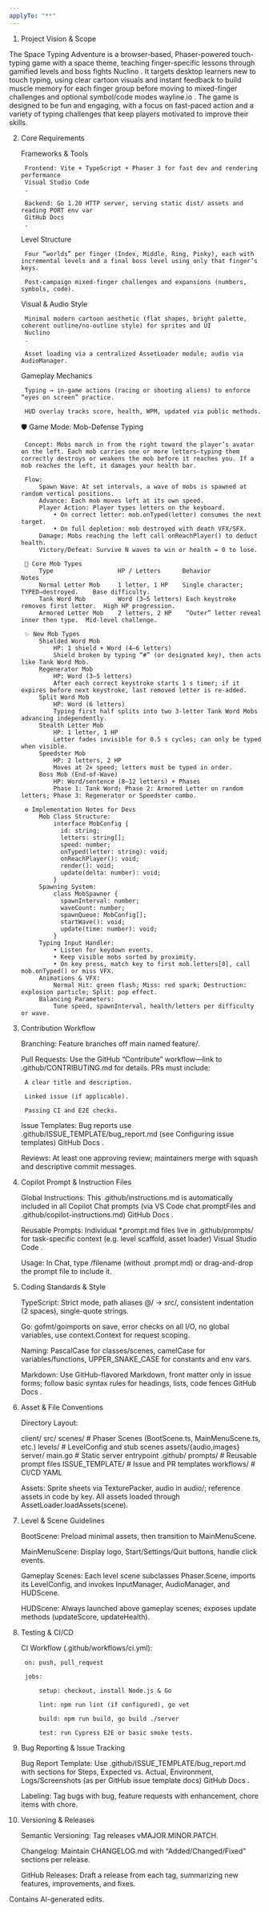 ```yaml
---
applyTo: "**"
---
```


1. Project Vision & Scope

The Space Typing Adventure is a browser-based, Phaser-powered touch-typing game with a space theme, teaching finger-specific lessons through gamified levels and boss fights
Nuclino
.
It targets desktop learners new to touch typing, using clear cartoon visuals and instant feedback to build muscle memory for each finger group before moving to mixed-finger challenges and optional symbol/code modes
wayline.io
.
The game is designed to be fun and engaging, with a focus on fast-paced action and a variety of typing challenges that keep players motivated to improve their skills.

2. Core Requirements

    Frameworks & Tools

        Frontend: Vite + TypeScript + Phaser 3 for fast dev and rendering performance
        Visual Studio Code
        .

        Backend: Go 1.20 HTTP server, serving static dist/ assets and reading PORT env var
        GitHub Docs
        .

    Level Structure

        Four “worlds” per finger (Index, Middle, Ring, Pinky), each with incremental levels and a final boss level using only that finger’s keys.

        Post-campaign mixed-finger challenges and expansions (numbers, symbols, code).

    Visual & Audio Style

        Minimal modern cartoon aesthetic (flat shapes, bright palette, coherent outline/no-outline style) for sprites and UI
        Nuclino
        .

        Asset loading via a centralized AssetLoader module; audio via AudioManager.

    Gameplay Mechanics

        Typing → in-game actions (racing or shooting aliens) to enforce “eyes on screen” practice.

        HUD overlay tracks score, health, WPM, updated via public methods.

    🛡️ Game Mode: Mob-Defense Typing

        Concept: Mobs march in from the right toward the player’s avatar on the left. Each mob carries one or more letters—typing them correctly destroys or weakens the mob before it reaches you. If a mob reaches the left, it damages your health bar.

        Flow:
            Spawn Wave: At set intervals, a wave of mobs is spawned at random vertical positions.
            Advance: Each mob moves left at its own speed.
            Player Action: Player types letters on the keyboard.
                • On correct letter: mob.onTyped(letter) consumes the next target.
                • On full depletion: mob destroyed with death VFX/SFX.
            Damage: Mobs reaching the left call onReachPlayer() to deduct health.
            Victory/Defeat: Survive N waves to win or health = 0 to lose.

        👾 Core Mob Types
            Type                  HP / Letters      Behavior                              Notes
            Normal Letter Mob     1 letter, 1 HP    Single character; TYPED⇒destroyed.    Base difficulty.
            Tank Word Mob         Word (3–5 letters) Each keystroke removes first letter.  High HP progression.
            Armored Letter Mob    2 letters, 2 HP    “Outer” letter reveal inner then type.  Mid-level challenge.

        ✨ New Mob Types
            Shielded Word Mob
                HP: 1 shield + Word (4–6 letters)
                Shield broken by typing “#” (or designated key), then acts like Tank Word Mob.
            Regenerator Mob
                HP: Word (3–5 letters)
                After each correct keystroke starts 1 s timer; if it expires before next keystroke, last removed letter is re-added.
            Split Word Mob
                HP: Word (6 letters)
                Typing first half splits into two 3-letter Tank Word Mobs advancing independently.
            Stealth Letter Mob
                HP: 1 letter, 1 HP
                Letter fades invisible for 0.5 s cycles; can only be typed when visible.
            Speedster Mob
                HP: 2 letters, 2 HP
                Moves at 2× speed; letters must be typed in order.
            Boss Mob (End-of-Wave)
                HP: Word/sentence (8–12 letters) + Phases
                Phase 1: Tank Word; Phase 2: Armored Letter on random letters; Phase 3: Regenerator or Speedster combo.

        ⚙️ Implementation Notes for Devs
            Mob Class Structure:
                interface MobConfig {
                  id: string;
                  letters: string[];          
                  speed: number;              
                  onTyped(letter: string): void;
                  onReachPlayer(): void;
                  render(): void;
                  update(delta: number): void;
                }
            Spawning System:
                class MobSpawner {
                  spawnInterval: number;
                  waveCount: number;
                  spawnQueue: MobConfig[];
                  startWave(): void;
                  update(time: number): void;
                }
            Typing Input Handler:
                • Listen for keydown events.
                • Keep visible mobs sorted by proximity.
                • On key press, match key to first mob.letters[0], call mob.onTyped() or miss VFX.
            Animations & VFX:
                Normal Hit: green flash; Miss: red spark; Destruction: explosion particle; Split: pop effect.
            Balancing Parameters:
                Tune speed, spawnInterval, health/letters per difficulty or wave.

3. Contribution Workflow

    Branching: Feature branches off main named feature/<short-description>.

    Pull Requests: Use the GitHub “Contribute” workflow—link to .github/CONTRIBUTING.md for details. PRs must include:

        A clear title and description.

        Linked issue (if applicable).

        Passing CI and E2E checks.

    Issue Templates: Bug reports use .github/ISSUE_TEMPLATE/bug_report.md (see Configuring issue templates)
    GitHub Docs
    .

    Reviews: At least one approving review; maintainers merge with squash and descriptive commit messages.

4. Copilot Prompt & Instruction Files

    Global Instructions: This .github/instructions.md is automatically included in all Copilot Chat prompts (via VS Code chat.promptFiles and .github/copilot-instructions.md)
    GitHub Docs
    .

    Reusable Prompts: Individual *.prompt.md files live in .github/prompts/ for task-specific context (e.g. level scaffold, asset loader)
    Visual Studio Code
    .

    Usage: In Chat, type /filename (without .prompt.md) or drag-and-drop the prompt file to include it.

5. Coding Standards & Style

    TypeScript: Strict mode, path aliases @/ → src/, consistent indentation (2 spaces), single-quote strings.

    Go: gofmt/goimports on save, error checks on all I/O, no global variables, use context.Context for request scoping.

    Naming: PascalCase for classes/scenes, camelCase for variables/functions, UPPER_SNAKE_CASE for constants and env vars.

    Markdown: Use GitHub-flavored Markdown, front matter only in issue forms; follow basic syntax rules for headings, lists, code fences
    GitHub Docs
    .

6. Asset & File Conventions

    Directory Layout:

    client/
      src/
        scenes/             # Phaser Scenes (BootScene.ts, MainMenuScene.ts, etc.)
        levels/             # LevelConfig and stub scenes
        assets/{audio,images}
    server/
      main.go               # Static server entrypoint
    .github/
      prompts/              # Reusable prompt files
      ISSUE_TEMPLATE/       # Issue and PR templates
      workflows/            # CI/CD YAML

    Assets: Sprite sheets via TexturePacker, audio in audio/; reference assets in code by key. All assets loaded through AssetLoader.loadAssets(scene).

7. Level & Scene Guidelines

    BootScene: Preload minimal assets, then transition to MainMenuScene.

    MainMenuScene: Display logo, Start/Settings/Quit buttons, handle click events.

    Gameplay Scenes: Each level scene subclasses Phaser.Scene, imports its LevelConfig, and invokes InputManager, AudioManager, and HUDScene.

    HUDScene: Always launched above gameplay scenes; exposes update methods (updateScore, updateHealth).

8. Testing & CI/CD

    CI Workflow (.github/workflows/ci.yml):

        on: push, pull_request

        jobs:

            setup: checkout, install Node.js & Go

            lint: npm run lint (if configured), go vet

            build: npm run build, go build ./server

            test: run Cypress E2E or basic smoke tests.

9. Bug Reporting & Issue Tracking

    Bug Report Template: Use .github/ISSUE_TEMPLATE/bug_report.md with sections for Steps, Expected vs. Actual, Environment, Logs/Screenshots (as per GitHub issue template docs)
    GitHub Docs
    .

    Labeling: Tag bugs with bug, feature requests with enhancement, chore items with chore.

10. Versioning & Releases

    Semantic Versioning: Tag releases vMAJOR.MINOR.PATCH.

    Changelog: Maintain CHANGELOG.md with “Added/Changed/Fixed” sections per release.

    GitHub Releases: Draft a release from each tag, summarizing new features, improvements, and fixes.

Contains AI-generated edits.
